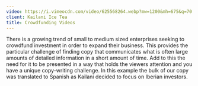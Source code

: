 ```yaml
---
video: https://i.vimeocdn.com/video/625568264.webp?mw=1200&mh=675&q=70
client: Kailani Ice Tea
title: Crowdfunding Videos
---
```


There is a growing trend of small to medium sized enterprises seeking to crowdfund investment in order to expand their business. This provides the particular challenge of finding copy that communicates what is often large amounts of detailed information in a short amount of time. Add to this the need for it to be presented in a way that holds the viewers attention and you have a unique copy-writing challenge. In this example the bulk of our copy was translated to Spanish as Kailani decided to focus on Iberian investors.
